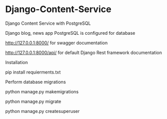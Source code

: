 # Django-Content-Service
Django Content Service with PostgreSQL

Django blog, news app
PostgreSQL is configured for database

http://127.0.0.1:8000/ for swagger documentation

http://127.0.0.1:8000/api/ for default Django Rest framework documentation


Installation 

pip install requierments.txt

Perform database migrations

python manage.py makemigrations


python manage.py migrate


python manage.py createsuperuser





